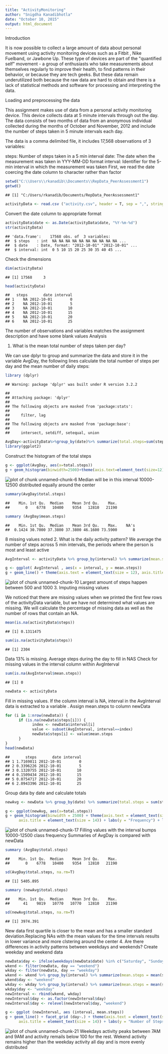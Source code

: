 ```yaml
---
title: "ActivityMonitoring"
author: "Snigdha Kanadibhotla"
date: "October 10, 2015"
output: html_document
---
```

Introduction

It is now possible to collect a large amount of data about personal movement using activity monitoring devices such as a Fitbit , Nike Fuelband, or Jawbone Up. These type of devices are part of the "quantified self" movement - a group of enthusiasts who take measurements about themselves regularly to improve their health, to find patterns in their behavior, or because they are tech geeks. But these data remain underutilized both because the raw data are hard to obtain and there is a lack of statistical methods and software for processing and interpreting the data.

Loading and preprocessing the data

This assignment makes use of data from a personal activity monitoring device. This device collects data at 5 minute intervals through out the day. The data consists of two months of data from an anonymous individual collected during the months of October and November, 2012 and include the number of steps taken in 5 minute intervals each day.

The data is a comma delimited file, it includes 17,568 observations of 3 variables:

steps: Number of steps taken in a 5 min interval
date: The date when the measurement was taken in YYY-MM-DD format
interval: Identifier for the 5-min interval in which the measurement was taken
First, we read the date coercing the date column to character rather than factor


```r
setwd("C:\\Users\\rkanadib\\Documents\\RepData_PeerAssessment1")
getwd()
```

```
## [1] "C:/Users/rkanadib/Documents/RepData_PeerAssessment1"
```

```r
activityData <- read.csv ("activity.csv", header = T, sep = ",", stringsAsFactors = F)
```

Convert the date column to appropriate format

```r
activityData$date <- as.Date(activityData$date, "%Y-%m-%d")
str(activityData)
```

```
## 'data.frame':	17568 obs. of  3 variables:
##  $ steps   : int  NA NA NA NA NA NA NA NA NA NA ...
##  $ date    : Date, format: "2012-10-01" "2012-10-01" ...
##  $ interval: int  0 5 10 15 20 25 30 35 40 45 ...
```
Check the dimensions

```r
dim(activityData)
```

```
## [1] 17568     3
```

```r
head(activityData)
```

```
##   steps       date interval
## 1    NA 2012-10-01        0
## 2    NA 2012-10-01        5
## 3    NA 2012-10-01       10
## 4    NA 2012-10-01       15
## 5    NA 2012-10-01       20
## 6    NA 2012-10-01       25
```
The number of observations and variables matches the assignment description and have some blank values
Analysis

1. What is the mean total number of steps taken per day?

We can use dplyr to group and summarize the data and store it in the variable AvgDay, the following lines calculate the total number of steps per day and the mean number of daily steps:

```r
library (dplyr)
```

```
## Warning: package 'dplyr' was built under R version 3.2.2
```

```
## 
## Attaching package: 'dplyr'
## 
## The following objects are masked from 'package:stats':
## 
##     filter, lag
## 
## The following objects are masked from 'package:base':
## 
##     intersect, setdiff, setequal, union
```

```r
AvgDay<-activityData%>%group_by(date)%>% summarize(total.steps=sum(steps,na.rm=T),mean.steps = mean(steps, na.rm = T))
library(ggplot2)
```
Construct the histogram of the total steps

```r
g <- ggplot(AvgDay, aes(x=total.steps))
g + geom_histogram(binwidth=2500)+theme(axis.text=element_text(size=12),axis.title=element_text(size=14))+labs(y = "Frequency") + labs(x = "Total steps/day")
```

![plot of chunk unnamed-chunk-6](figure/unnamed-chunk-6-1.png) 
Median will be in this interval 10000-12500 distributed equally around the center

```r
summary(AvgDay$total.steps)
```

```
##    Min. 1st Qu.  Median    Mean 3rd Qu.    Max. 
##       0    6778   10400    9354   12810   21190
```

```r
summary (AvgDay$mean.steps)
```

```
##    Min. 1st Qu.  Median    Mean 3rd Qu.    Max.    NA's 
##  0.1424 30.7000 37.3800 37.3800 46.1600 73.5900       8
```
8 missing values noted
2. What is the daily activity pattern?
We average the number of steps across 5 min intervals, the periods where the person is most and least active

```r
AvgInterval <- activityData %>% group_by(interval) %>% summarize(mean.steps = mean(steps, na.rm = T))
```

```r
g <- ggplot( AvgInterval , aes(x = interval, y = mean.steps))
g + geom_line() + theme(axis.text = element_text(size = 12), axis.title = element_text(size = 14, face = "bold")) + labs(y = "Mean number of steps") + labs(x = "Interval")
```

![plot of chunk unnamed-chunk-10](figure/unnamed-chunk-10-1.png) 
Largest amount of steps happen between 500 and 1000
3. Imputing missing values

We noticed that there are missing values when we printed the first few rows of the activityData variable, but we have not determined what values are missing. We will calculate the percentage of missing data as well as the number of rows that contain an NA.

```r
mean(is.na(activityData$steps))
```

```
## [1] 0.1311475
```

```r
sum(is.na(activityData$steps))
```

```
## [1] 2304
```
Data 13% is missing.
Average steps during the day to fill in NAS
Check for missing values in the interval column within AvgInterval

```r
sum(is.na(AvgInterval$mean.steps))
```

```
## [1] 0
```

```r
newData <- activityData
```
Fill in missing values. If the column interval is NA, interval in the AvgInterval data is extracted to a variable . Assign mean.steps to column newData

```r
for (i in 1:nrow(newData)) {
      if (is.na(newData$steps[i])) {
            index <- newData$interval[i]
            value <- subset(AvgInterval, interval==index)
            newData$steps[i] <- value$mean.steps
      }
}
head(newData)
```

```
##       steps       date interval
## 1 1.7169811 2012-10-01        0
## 2 0.3396226 2012-10-01        5
## 3 0.1320755 2012-10-01       10
## 4 0.1509434 2012-10-01       15
## 5 0.0754717 2012-10-01       20
## 6 2.0943396 2012-10-01       25
```
Group data by date and calculate totals

```r
newAvg <- newData %>% group_by(date) %>% summarize(total.steps = sum(steps, na.rm = T))
```

```r
g <- ggplot(newAvg, aes(x=total.steps))
g + geom_histogram(binwidth = 2500) + theme(axis.text = element_text(size = 12),
      axis.title = element_text(size = 14)) + labs(y = "Frequency") + labs(x = "Total steps/day")
```

![plot of chunk unnamed-chunk-17](figure/unnamed-chunk-17-1.png) 
Filling values with the interval bumps 10000-12500 class frequency
Summaries of AvgDay is compared with  newData

```r
summary (AvgDay$total.steps)
```

```
##    Min. 1st Qu.  Median    Mean 3rd Qu.    Max. 
##       0    6778   10400    9354   12810   21190
```

```r
sd(AvgDay$total.steps, na.rm=T)
```

```
## [1] 5405.895
```

```r
summary (newAvg$total.steps)
```

```
##    Min. 1st Qu.  Median    Mean 3rd Qu.    Max. 
##      41    9819   10770   10770   12810   21190
```

```r
sd(newAvg$total.steps, na.rm=T)
```

```
## [1] 3974.391
```
 New data first quartile is closer to the mean and has a smaller standard deviation.Replacing NAs with the mean values for the time intervals results in lower variance and more clstering around the center
 4. Are there differences in activity patterns between weekdays and weekends?
Create weekday and weekend data

```r
newData$day <- ifelse(weekdays(newData$date) %in% c("Saturday", "Sunday"), "weekend", "weekday")
wkend <- filter(newData, day == "weekend")
wkday <- filter(newData, day == "weekday")
wkend <- wkend %>% group_by(interval) %>% summarize(mean.steps = mean(steps)) 
wkend$day <- "weekend"
wkday <- wkday %>% group_by(interval) %>% summarize(mean.steps = mean(steps)) 
wkday$day <- "weekday"
newInterval <- rbind(wkend, wkday)
newInterval$day <- as.factor(newInterval$day)
newInterval$day <- relevel(newInterval$day, "weekend")
```

```r
g <- ggplot (newInterval, aes (interval, mean.steps))
g + geom_line() + facet_grid (day~.) + theme(axis.text = element_text(size = 12), 
      axis.title = element_text(size = 14)) + labs(y = "Number of Steps") + labs(x = "Interval")
```

![plot of chunk unnamed-chunk-21](figure/unnamed-chunk-21-1.png) 
Weekdays activity peaks between 7AM and 9AM and activity remails below 100 for the rest. Wekend activity remains higher than the weekday activity all day and is more evenly distributed
